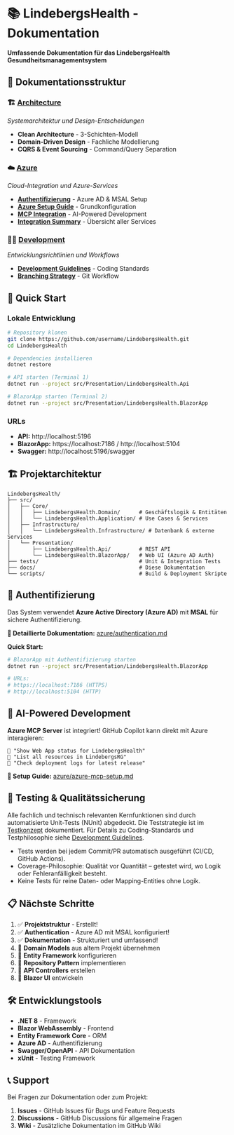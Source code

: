 # 📚 LindebergsHealth - Dokumentation

**Umfassende Dokumentation für das LindebergsHealth Gesundheitsmanagementsystem**

## 📁 Dokumentationsstruktur

### 🏗️ [Architecture](architecture/)
*Systemarchitektur und Design-Entscheidungen*

- **Clean Architecture** - 3-Schichten-Modell
- **Domain-Driven Design** - Fachliche Modellierung
- **CQRS & Event Sourcing** - Command/Query Separation

### ☁️ [Azure](azure/)
*Cloud-Integration und Azure-Services*

- **[Authentifizierung](azure/authentication.md)** - Azure AD & MSAL Setup
- **[Azure Setup Guide](azure/azure-setup-guide.md)** - Grundkonfiguration
- **[MCP Integration](azure/azure-mcp-setup.md)** - AI-Powered Development
- **[Integration Summary](azure/azure-integration-summary.md)** - Übersicht aller Services

### 👨‍💻 [Development](development/)
*Entwicklungsrichtlinien und Workflows*

- **[Development Guidelines](development/development-guidelines.md)** - Coding Standards
- **[Branching Strategy](development/branching-strategy.md)** - Git Workflow

## 🚀 Quick Start

### Lokale Entwicklung

```bash
# Repository klonen
git clone https://github.com/username/LindebergsHealth.git
cd LindebergsHealth

# Dependencies installieren
dotnet restore

# API starten (Terminal 1)
dotnet run --project src/Presentation/LindebergsHealth.Api

# BlazorApp starten (Terminal 2)
dotnet run --project src/Presentation/LindebergsHealth.BlazorApp
```

### URLs

- **API:** http://localhost:5196
- **BlazorApp:** https://localhost:7186 / http://localhost:5104
- **Swagger:** http://localhost:5196/swagger

## 🏗️ Projektarchitektur

```
LindebergsHealth/
├── src/
│   ├── Core/
│   │   ├── LindebergsHealth.Domain/      # Geschäftslogik & Entitäten
│   │   └── LindebergsHealth.Application/ # Use Cases & Services
│   ├── Infrastructure/
│   │   └── LindebergsHealth.Infrastructure/ # Datenbank & externe Services
│   └── Presentation/
│       ├── LindebergsHealth.Api/         # REST API
│       └── LindebergsHealth.BlazorApp/   # Web UI (Azure AD Auth)
├── tests/                                # Unit & Integration Tests
├── docs/                                 # Diese Dokumentation
└── scripts/                              # Build & Deployment Skripte
```

## 🔐 Authentifizierung

Das System verwendet **Azure Active Directory (Azure AD)** mit **MSAL** für sichere Authentifizierung.

**📖 Detaillierte Dokumentation:** [azure/authentication.md](azure/authentication.md)

**Quick Start:**
```bash
# BlazorApp mit Authentifizierung starten
dotnet run --project src/Presentation/LindebergsHealth.BlazorApp

# URLs:
# https://localhost:7186 (HTTPS)
# http://localhost:5104 (HTTP)
```

## 🤖 AI-Powered Development

**Azure MCP Server** ist integriert! GitHub Copilot kann direkt mit Azure interagieren:

```
💬 "Show Web App status for LindebergsHealth"
💬 "List all resources in LindebergsRG" 
💬 "Check deployment logs for latest release"
```

**📖 Setup Guide:** [azure/azure-mcp-setup.md](azure/azure-mcp-setup.md)

## 🧪 Testing & Qualitätssicherung

Alle fachlich und technisch relevanten Kernfunktionen sind durch automatisierte Unit-Tests (NUnit) abgedeckt. Die Teststrategie ist im [Testkonzept](docs/testkonzept.md) dokumentiert. Für Details zu Coding-Standards und Testphilosophie siehe [Development Guidelines](docs/development/development-guidelines.md).

- Tests werden bei jedem Commit/PR automatisch ausgeführt (CI/CD, GitHub Actions).
- Coverage-Philosophie: Qualität vor Quantität – getestet wird, wo Logik oder Fehleranfälligkeit besteht.
- Keine Tests für reine Daten- oder Mapping-Entities ohne Logik.

## 📋 Nächste Schritte

1. ✅ **Projektstruktur** - Erstellt!
2. ✅ **Authentication** - Azure AD mit MSAL konfiguriert!
3. ✅ **Dokumentation** - Strukturiert und umfassend!
4. 🔲 **Domain Models** aus altem Projekt übernehmen
5. 🔲 **Entity Framework** konfigurieren
6. 🔲 **Repository Pattern** implementieren
7. 🔲 **API Controllers** erstellen
8. 🔲 **Blazor UI** entwickeln

## 🛠️ Entwicklungstools

- **.NET 8** - Framework
- **Blazor WebAssembly** - Frontend
- **Entity Framework Core** - ORM
- **Azure AD** - Authentifizierung
- **Swagger/OpenAPI** - API Dokumentation
- **xUnit** - Testing Framework

## 📞 Support

Bei Fragen zur Dokumentation oder zum Projekt:

1. **Issues** - GitHub Issues für Bugs und Feature Requests
2. **Discussions** - GitHub Discussions für allgemeine Fragen
3. **Wiki** - Zusätzliche Dokumentation im GitHub Wiki 